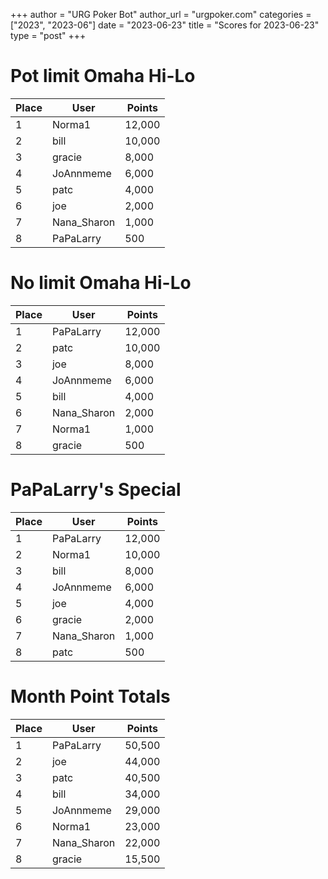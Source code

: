 +++
author = "URG Poker Bot"
author_url = "urgpoker.com"
categories = ["2023", "2023-06"]
date = "2023-06-23"
title = "Scores for 2023-06-23"
type = "post"
+++
# Pot limit Omaha Hi-Lo

| Place | User | Points |
|-------|------|--------|
| 1 | Norma1 | 12,000 |
| 2 | bill | 10,000 |
| 3 | gracie | 8,000 |
| 4 | JoAnnmeme | 6,000 |
| 5 | patc | 4,000 |
| 6 | joe | 2,000 |
| 7 | Nana_Sharon | 1,000 |
| 8 | PaPaLarry | 500 |

# No limit Omaha Hi-Lo

| Place | User | Points |
|-------|------|--------|
| 1 | PaPaLarry | 12,000 |
| 2 | patc | 10,000 |
| 3 | joe | 8,000 |
| 4 | JoAnnmeme | 6,000 |
| 5 | bill | 4,000 |
| 6 | Nana_Sharon | 2,000 |
| 7 | Norma1 | 1,000 |
| 8 | gracie | 500 |

# PaPaLarry's Special

| Place | User | Points |
|-------|------|--------|
| 1 | PaPaLarry | 12,000 |
| 2 | Norma1 | 10,000 |
| 3 | bill | 8,000 |
| 4 | JoAnnmeme | 6,000 |
| 5 | joe | 4,000 |
| 6 | gracie | 2,000 |
| 7 | Nana_Sharon | 1,000 |
| 8 | patc | 500 |

# Month Point Totals

| Place | User | Points |
|-------|------|--------|
| 1 | PaPaLarry | 50,500 |
| 2 | joe | 44,000 |
| 3 | patc | 40,500 |
| 4 | bill | 34,000 |
| 5 | JoAnnmeme | 29,000 |
| 6 | Norma1 | 23,000 |
| 7 | Nana_Sharon | 22,000 |
| 8 | gracie | 15,500 |
